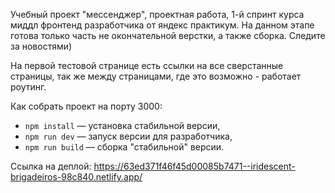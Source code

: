 

Учебный проект "мессенджер", проектная работа, 1-й спринт курса миддл фронтенд разработчика от яндекс практикум. На данном этапе готова только часть не окончательной верстки, а также сборка. Следите за новостями)

На первой тестовой странице есть ссылки на все сверстанные страницы, так же между страницами, где это возможно - работает роутинг.

Как собрать проект на порту 3000:
- `npm install` — установка стабильной версии,
- `npm run dev` — запуск версии для разработчика,
- `npm run build` — сборка "стабильной" версии.

Ссылка на деплой: https://63ed371f46f45d00085b7471--iridescent-brigadeiros-98c840.netlify.app/
